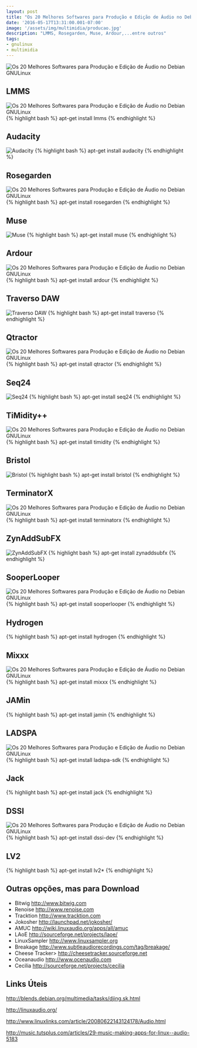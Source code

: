 ```yaml
---
layout: post
title: "Os 20 Melhores Softwares para Produção e Edição de Áudio no Debian GNULinux"
date: '2016-05-17T13:31:00.001-07:00'
image: '/assets/img/multimidia/producao.jpg'
description: "LMMS, Rosegarden, Muse, Ardour,...entre outros"
tags:
- gnulinux
- multimidia
---
```


![Os 20 Melhores Softwares para Produção e Edição de Áudio no Debian GNULinux](/assets/img/multimidia/producao.jpg "Os 20 Melhores Softwares para Produção e Edição de Áudio no Debian GNULinux")

## LMMS
![Os 20 Melhores Softwares para Produção e Edição de Áudio no Debian GNULinux](/assets/img/multimidia/lmms.jpg "Os 20 Melhores Softwares para Produção e Edição de Áudio no Debian GNULinux")
{% highlight bash %}
apt-get install lmms
{% endhighlight %}

## Audacity
![Audacity](/assets/img/multimidia/audacity.jpg "Audacity")
{% highlight bash %}
apt-get install audacity
{% endhighlight %}

## Rosegarden
![Os 20 Melhores Softwares para Produção e Edição de Áudio no Debian GNULinux](/assets/img/multimidia/rosegarden.jpg "Os 20 Melhores Softwares para Produção e Edição de Áudio no Debian GNULinux")
{% highlight bash %}
apt-get install rosegarden
{% endhighlight %}

## Muse
![Muse](/assets/img/multimidia/MuSe.jpg "Muse")
{% highlight bash %}
apt-get install muse
{% endhighlight %}

## Ardour
![Os 20 Melhores Softwares para Produção e Edição de Áudio no Debian GNULinux](/assets/img/multimidia/ardour.jpg "Os 20 Melhores Softwares para Produção e Edição de Áudio no Debian GNULinux")
{% highlight bash %}
apt-get install ardour
{% endhighlight %}

## Traverso DAW
![Traverso DAW](/assets/img/multimidia/Traverso-DAW.jpg "Traverso DAW")
{% highlight bash %}
apt-get install traverso
{% endhighlight %}

## Qtractor
![Os 20 Melhores Softwares para Produção e Edição de Áudio no Debian GNULinux](/assets/img/multimidia/qtractor.jpg "Os 20 Melhores Softwares para Produção e Edição de Áudio no Debian GNULinux")
{% highlight bash %}
apt-get install qtractor
{% endhighlight %}

## Seq24
![Seq24](/assets/img/multimidia/Seq24.jpg "Seq24")
{% highlight bash %}
apt-get install seq24
{% endhighlight %}

## TiMidity++
![Os 20 Melhores Softwares para Produção e Edição de Áudio no Debian GNULinux](/assets/img/multimidia/TiMidity%252B%252B.jpg "Os 20 Melhores Softwares para Produção e Edição de Áudio no Debian GNULinux")
{% highlight bash %}
apt-get install timidity
{% endhighlight %}

## Bristol
![Bristol](/assets/img/multimidia/Bristol.jpg "Bristol")
{% highlight bash %}
apt-get install bristol
{% endhighlight %}

## TerminatorX
![Os 20 Melhores Softwares para Produção e Edição de Áudio no Debian GNULinux](/assets/img/multimidia/TerminatorX.jpg "Os 20 Melhores Softwares para Produção e Edição de Áudio no Debian GNULinux")
{% highlight bash %}
apt-get install terminatorx
{% endhighlight %}

## ZynAddSubFX
![ZynAddSubFX](/assets/img/multimidia/ZynAddSubFX.jpg "ZynAddSubFX")
{% highlight bash %}
apt-get install zynaddsubfx
{% endhighlight %}

## SooperLooper
![Os 20 Melhores Softwares para Produção e Edição de Áudio no Debian GNULinux](/assets/img/multimidia/SooperLooper.jpg "Os 20 Melhores Softwares para Produção e Edição de Áudio no Debian GNULinux")
{% highlight bash %}
apt-get install sooperlooper
{% endhighlight %}

## Hydrogen
{% highlight bash %}
apt-get install hydrogen
{% endhighlight %}

## Mixxx
![Os 20 Melhores Softwares para Produção e Edição de Áudio no Debian GNULinux](/assets/img/multimidia/mixxx.jpg "Os 20 Melhores Softwares para Produção e Edição de Áudio no Debian GNULinux")
{% highlight bash %}
apt-get install mixxx
{% endhighlight %}

## JAMin
{% highlight bash %}
apt-get install jamin
{% endhighlight %}

## LADSPA
![Os 20 Melhores Softwares para Produção e Edição de Áudio no Debian GNULinux](/assets/img/multimidia/LADSPA.jpg "Os 20 Melhores Softwares para Produção e Edição de Áudio no Debian GNULinux")
{% highlight bash %}
apt-get install ladspa-sdk
{% endhighlight %}

## Jack
{% highlight bash %}
apt-get install jack
{% endhighlight %}

## DSSI
![Os 20 Melhores Softwares para Produção e Edição de Áudio no Debian GNULinux](/assets/img/multimidia/DSSI.jpg "Os 20 Melhores Softwares para Produção e Edição de Áudio no Debian GNULinux")
{% highlight bash %}
apt-get install dssi-dev
{% endhighlight %}

## LV2
{% highlight bash %}
apt-get install lv2*
{% endhighlight %}

## Outras opções, mas para Download
+ Bitwig
<http://www.bitwig.com>
+ Renoise
<http://www.renoise.com>
+ Tracktion
<http://www.tracktion.com>
+ Jokosher
<http://launchpad.net/jokosher/>
+ AMUC
<http://wiki.linuxaudio.org/apps/all/amuc>
+ LAoE
<http://sourceforge.net/projects/laoe/>
+ LinuxSampler
<http://www.linuxsampler.org>
+ Breakage
<http://www.subtleaudiorecordings.com/tag/breakage/>
+ Cheese Tracker>
<http://cheesetracker.sourceforge.net>
+ Oceanaudio
<http://www.ocenaudio.com>
+ Cecilia
<http://sourceforge.net/projects/cecilia>

## Links Úteis

<http://blends.debian.org/multimedia/tasks/djing.sk.html>

<http://linuxaudio.org/>

<http://www.linuxlinks.com/article/20080622143124178/Audio.html>

<http://music.tutsplus.com/articles/29-music-making-apps-for-linux--audio-5183>

<script async src="https://pagead2.googlesyndication.com/pagead/js/adsbygoogle.js"></script>

<!-- Informat -->
<ins class="adsbygoogle"
 style="display:block"
 data-ad-client="ca-pub-2838251107855362"
 data-ad-slot="2327980059"
 data-ad-format="auto"
 data-full-width-responsive="true"></ins>

<script>
(adsbygoogle = window.adsbygoogle || []).push({});
</script>



